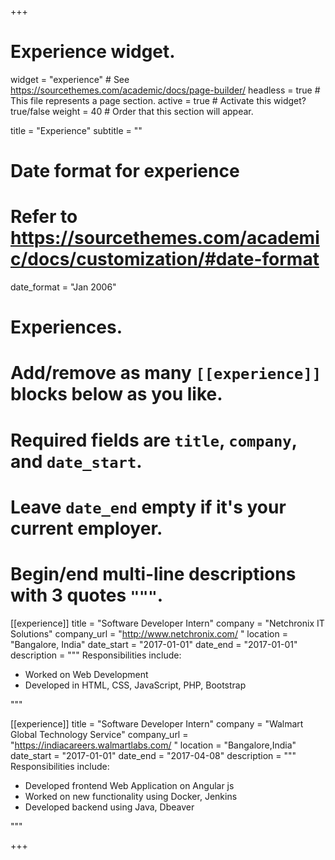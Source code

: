 +++
# Experience widget.
widget = "experience"  # See https://sourcethemes.com/academic/docs/page-builder/
headless = true  # This file represents a page section.
active = true  # Activate this widget? true/false
weight = 40  # Order that this section will appear.

title = "Experience"
subtitle = ""

# Date format for experience
#   Refer to https://sourcethemes.com/academic/docs/customization/#date-format
date_format = "Jan 2006"

# Experiences.
#   Add/remove as many `[[experience]]` blocks below as you like.
#   Required fields are `title`, `company`, and `date_start`.
#   Leave `date_end` empty if it's your current employer.
#   Begin/end multi-line descriptions with 3 quotes `"""`.
[[experience]]
  title = "Software Developer Intern"
  company = "Netchronix IT Solutions"
  company_url = "http://www.netchronix.com/ "
  location = "Bangalore, India"
  date_start = "2017-01-01"
  date_end = "2017-01-01"
  description = """
  Responsibilities include:
  * Worked on Web Development
  * Developed in HTML, CSS, JavaScript, PHP, Bootstrap
  
  """

[[experience]]
  title = "Software Developer Intern"
  company = "Walmart Global Technology Service"
  company_url = "https://indiacareers.walmartlabs.com/ "
  location = "Bangalore,India"
  date_start = "2017-01-01"
  date_end = "2017-04-08"
  description = """
  Responsibilities include:
  * Developed frontend Web Application on Angular js
  * Worked on new functionality using Docker, Jenkins
  * Developed backend using Java, Dbeaver

  """

+++
